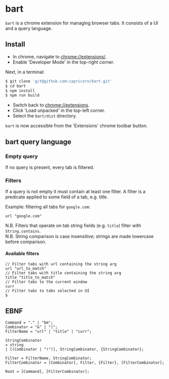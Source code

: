 # bart

`bart` is a chrome extension for managing browser tabs. It consists of a UI and a query language.

## Install

- In chrome, navigate to [chrome://extensions/](chrome://extensions/).
- Enable 'Developer Mode' in the top-right corner.

Next, in a terminal:

```bash
$ git clone 'git@github.com:capricorn/bart.git'
$ cd bart
$ npm install
$ npm run build
```

- Switch back to [chrome://extensions](chrome://extensions). 
- Click 'Load unpacked' in the top-left corner.
- Select the `bart/dist` directory. 

`bart` is now accessible from the 'Extensions' chrome toolbar button.

## bart query language

### Empty query

If no query is present, every tab is filtered.

### Filters

If a query is not empty it must contain at least one filter.
A filter is a predicate applied to some field of a tab, e.g. title.

Example: filtering all tabs for `google.com`:

```
url "google.com"
```

N.B. Filters that operate on tab string fields (e.g. `title`) filter with `String.contains`.  
N.B. String comparison is case insensitive; strings are made lowercase before comparison.

#### Available filters

```
// Filter tabs with url containing the string arg
url "url_to_match"
// Filter tabs with title containing the string arg
title "title_to_match"
// Filter tabs to the current window
curr
// Filter tabs to tabs selected in UI
$
```

## EBNF

```ebnf
Command = "." | "bm";
Combinator = "&" | "|";
FilterName = "url" | "title" | "curr";

StringCombinator 
= string
| [(Combinator | "!")], StringCombinator, {StringCombinator};

Filter = FilterName, StringCombinator;
FilterCombinator = [Combinator], Filter, {Filter}, [FilterCombinator];

Root = [Command], [FilterCombinator];
```